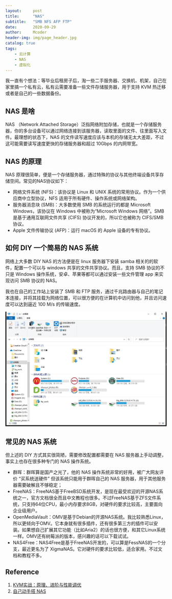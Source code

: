 ```yaml
---
layout:     post
title:      "NAS"
subtitle:   "SMB NFS AFP FTP"
date:       2020-09-29
author:     Mcoder
header-img: img/page_header.jpg
catalog: true
tags:
    - 云计算
    - NAS
    - 虚拟化
---
```


我一直有个想法：等毕业后租房子后，淘一些二手服务器、交换机、机架，自己在家里搞一个私有云，私有云需要准备一些文件存储服务器，用于支持 KVM 热迁移或者是自己的一些数据备份。

## NAS 是啥

NAS （Network Attached Storage）泛指网络附加存储，也就是一个存储服务器，你的多台设备可以通过网络连接到该服务器，读取里面的文件、往里面写入文件。最理想的状态下，NAS 的文件读写速度应该与本机的存储无太大差距，不过这可能需要读写速度更快的存储服务器和超过 10Gbps 的内网带宽。

## NAS 的原理

NAS 原理很简单，便是一个存储服务器，通过特殊的协议与其他终端设备共享存储空间。常见的NAS协议如下：

* 网络文件系统 (NFS)：该协议是 Linux 和 UNIX 系统的常用协议。作为一个供应商中立型协议，NFS 适用于所有硬件、操作系统或网络架构。
* 服务器消息块 (SMB)：大多数使用 SMB 的系统运行的都是 Microsoft Windows，该协议在 Windows 中被称为“Microsoft Windows 网络”。SMB 是基于通用互联网文件共享 (CIFS) 协议开发的，所以它也被称为 CIFS/SMB 协议。
* Apple 文件传输协议 (AFP)：运行 macOS 的 Apple 设备的专有协议。

## 如何 DIY 一个简易的 NAS 系统

网络上大多数 DIY NAS 的方法便是在 linux 服务器下安装 samba 相关的的软件，配置一个可以与 windows 共享的文件共享协议。而且，支持 SMB 协议的不只是 Windows 操作系统，安卓、苹果等都可以通过安装一些文件管理 app 来实现访问 SMB 协议的 NAS。

我也在自己的工作站上安装了 SMB 和 FTP 服务，通过千兆路由器与自己的笔记本连接，并将其挂载为网络位置，可以很方便的在计算机中访问到他，并且访问速度可以达到逼近 100 M/s 的传输速度。

![NAS](../post_img/202001/nas.jpg)

## 常见的 NAS 系统

但上述的 DIY 方式其实很简陋，需要修改配置都需要在 NAS 服务器上手动调整，事实上也存在很多种专门的 NAS 操作系统。

* 群晖：群晖算是国产之光了，他的 NAS 操作系统非常的好用，被广大网友评价 “买系统送硬件” 但该系统只能用于群晖自己的 NAS 服务器，用于其他服务器需要破解且不够稳定；
* FreeNAS：FreeNAS基于FreeBSD系统开发，是现在最受欢迎的开源NAS系统之一，官方文档很全而且中文教程也很多。不过FreeNAS基于ZFS文件系统，只支持64位CPU，最小内存要求8GB，对硬件的要求比较高，主要面向企业级用户。
* OpenMediaVault：OMV是基于Debian的开源NAS系统。我比较熟悉Linux，所以更倾向于OMV。它本身就有很多插件，还有很多第三方的插件可以安装。如果想自己扩展其它功能（比如Aria2）的话也很方便，和其它Linux系统一样。OMV还有树莓派的版本，感兴趣的话可以下载试试。
* NAS4Free：NAS4Free是基于FreeNAS开发的，可以算是FessNAS的一个分支，最近更名为了 XigmaNAS。它对硬件的要求比较低，适合家用。不过文档和教程不多。

## Reference

1. [KVM实战：原理、进阶与性能调优](https://item.jd.com/12558300.html)
2. [自己动手搭 NAS](https://my.oschina.net/u/3757085/blog/1928642)
